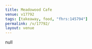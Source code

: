 ```yaml
---
title: Meadowood Cafe
venue: v17792
tags: [takeaway, food, "fhrs:145794"]
permalink: /v/17792/
layout: venue
---
```

null